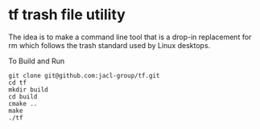 # tf trash file utility

The idea is to make a command line tool that is a drop-in replacement for rm which follows the trash standard used by Linux desktops. 

To Build and Run

	git clone git@github.com:jacl-group/tf.git
	cd tf
	mkdir build
	cd build
	cmake ..
	make
	./tf
